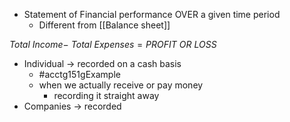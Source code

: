 - Statement of Financial performance OVER a given time period
	- Different from [[Balance sheet]]

$Total\ Income -\ Total\ Expenses = PROFIT\ OR\ LOSS$

- Individual $\rightarrow$ recorded on a cash basis
	- #acctg151gExample 
	- when we actually receive or pay money 
		- recording it straight away
- Companies $\rightarrow$ recorded